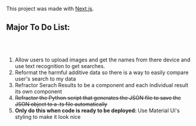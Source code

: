 This project was made with [Next.js](https://nextjs.org/).

## Major To Do List:
<br />

<ol>
  <br/>
  <li>Allow users to upload images and get the names from there device and use text recognition to get searches.</li>
  <li>Reformat the harmful additive data so there is a way to easily compare user's search to my data</li>
  <li>Refractor Serach Results to be a component and each individual result its own component</li>
  <strike><li> Refractor the Python script that generates the JSON file to save the JSON object to a .ts file automatically</li></strike>
  <li> <strong> Only do this when code is ready to be deployed: </strong> Use Material Ui's styling to make it look nice </li>
</ol>
